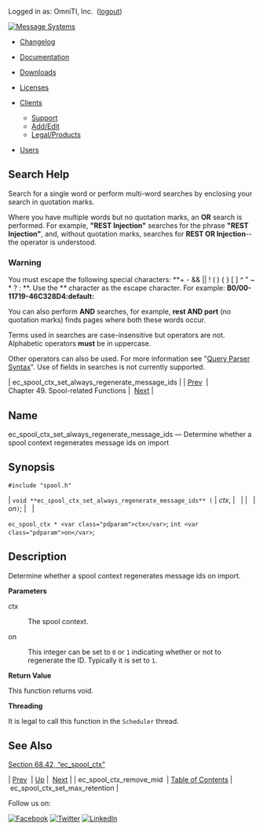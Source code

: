 Logged in as: OmniTI, Inc.  ([logout](https://support.messagesystems.com/logout.php))

[![Message Systems](https://support.messagesystems.com/images/ms-white205.png)](https://support.messagesystems.com/start.php) 

*   [Changelog](https://support.messagesystems.com/start.php?show=changelog)
*   [Documentation](https://support.messagesystems.com/docs/)
*   [Downloads](https://support.messagesystems.com/start.php)

*   [Licenses](https://support.messagesystems.com/license_summary.php)
*   <a href="">Clients</a>
    *   [Support](https://support.messagesystems.com/cs.php)
    *   [Add/Edit](https://support.messagesystems.com/edit_client.php)
    *   [Legal/Products](https://support.messagesystems.com/edit_products.php)
*   [Users](https://support.messagesystems.com/edit_customer.php)

## Search Help

Search for a single word or perform multi-word searches by enclosing your search in quotation marks.

Where you have multiple words but no quotation marks, an **OR** search is performed. For example, **"REST Injection"** searches for the phrase **"REST Injection"**, and, without quotation marks, searches for **REST OR Injection**--the operator is understood.

### Warning

You must escape the following special characters: **+ - && || ! ( ) { } [ ] ^ " ~ * ? : \**. Use the **\** character as the escape character. For example: **B0/00-11719-46C328D4\:default\:**

You can also perform **AND** searches, for example, **rest AND port** (no quotation marks) finds pages where both these words occur.

Terms used in searches are case-insensitive but operators are not. Alphabetic operators **must** be in uppercase.

Other operators can also be used. For more information see "[Query Parser Syntax](https://lucene.apache.org/core/old_versioned_docs/versions/3_0_0/queryparsersyntax.html)". Use of fields in searches is not currently supported.

| ec_spool_ctx_set_always_regenerate_message_ids |
| [Prev](apis.ec_spool_ctx_remove_mid.php)  | Chapter 49. Spool-related Functions |  [Next](apis.ec_spool_ctx_set_max_retention.php) |

<a name="apis.ec_spool_ctx_set_always_regenerate_message_ids"></a>
## Name

ec_spool_ctx_set_always_regenerate_message_ids — Determine whether a spool context regenerates message ids on import

## Synopsis

`#include "spool.h"`

| `void **ec_spool_ctx_set_always_regenerate_message_ids** (` | <var class="pdparam">ctx</var>, |   |
|   | <var class="pdparam">on</var>`)`; |   |

`ec_spool_ctx * <var class="pdparam">ctx</var>`;
`int <var class="pdparam">on</var>`;<a name="idp34941152"></a>
## Description

Determine whether a spool context regenerates message ids on import.

**Parameters**

<dl class="variablelist">

<dt>ctx</dt>

<dd>

The spool context.

</dd>

<dt>on</dt>

<dd>

This integer can be set to `0` or `1` indicating whether or not to regenerate the ID. Typically it is set to `1`.

</dd>

</dl>

**Return Value**

This function returns void.

**Threading**

It is legal to call this function in the `Scheduler` thread.

<a name="idp34950800"></a>
## See Also

[Section 68.42, “ec_spool_ctx”](structs.ec_spool_ctx.php "68.42. ec_spool_ctx")

| [Prev](apis.ec_spool_ctx_remove_mid.php)  | [Up](spool.php) |  [Next](apis.ec_spool_ctx_set_max_retention.php) |
| ec_spool_ctx_remove_mid  | [Table of Contents](index.php) |  ec_spool_ctx_set_max_retention |

Follow us on:

[![Facebook](https://support.messagesystems.com/images/icon-facebook.png)](http://www.facebook.com/messagesystems) [![Twitter](https://support.messagesystems.com/images/icon-twitter.png)](http://twitter.com/#!/MessageSystems) [![LinkedIn](https://support.messagesystems.com/images/icon-linkedin.png)](http://www.linkedin.com/company/message-systems)